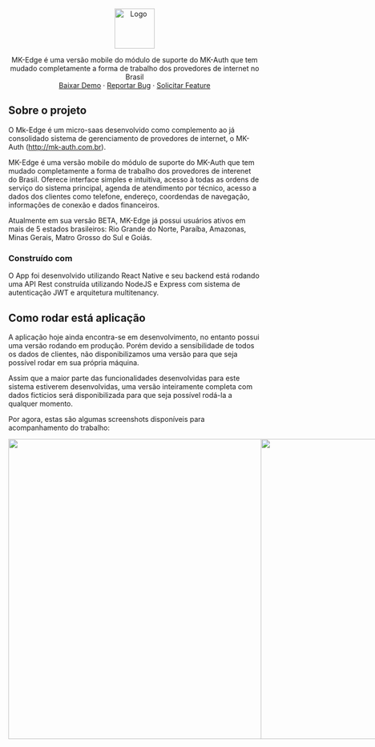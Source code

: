 <!-- PROJECT LOGO -->
<br />
<p align="center">
  <a href="https://github.com/github_username/repo_name">
    <img src="http://updata.com.br/logo_mkedge.png" alt="Logo" height="80">
  </a>

  <p align="center">
    MK-Edge é uma versão mobile do módulo de suporte do MK-Auth que tem mudado completamente a forma de trabalho dos provedores de internet no Brasil
    
  <br />
  <a href="https://github.com/github_username/repo_name">Baixar Demo</a>
  ·
  <a href="https://github.com/github_username/repo_name/issues">Reportar Bug</a>
  ·
  <a href="https://github.com/github_username/repo_name/issues">Solicitar Feature</a>
  </p>
</p>

## Sobre o projeto
O Mk-Edge é um micro-saas desenvolvido como complemento ao já consolidado sistema de gerenciamento de provedores de internet, o MK-Auth (http://mk-auth.com.br).

MK-Edge é uma versão mobile do módulo de suporte do MK-Auth que tem mudado completamente a forma de trabalho dos provedores de interenet do Brasil. Oferece interface simples e intuitiva, acesso à todas as ordens de serviço do sistema principal, agenda de atendimento por técnico, acesso a dados dos clientes como telefone, endereço, coordendas de navegação, informações de conexão e dados financeiros.

Atualmente em sua versão BETA, MK-Edge já possui usuários ativos em mais de 5 estados brasileiros: Rio Grande do Norte, Paraíba, Amazonas, Minas Gerais, Matro Grosso do Sul e Goiás.

### Construído com
O App foi desenvolvido utilizando React Native e seu backend está rodando uma API Rest construída utilizando NodeJS e Express com sistema de autenticação JWT e arquitetura multitenancy.




## Como rodar está aplicação
A aplicação hoje ainda encontra-se em desenvolvimento, no entanto possui uma versão rodando em produção. Porém devido a sensibilidade de todos os dados de clientes, não disponibilizamos uma versão para que seja possível rodar em sua própria máquina.

Assim que a maior parte das funcionalidades desenvolvidas para este sistema estiverem desenvolvidas, uma versão inteiramente completa com dados ficticios será disponibilizada para que seja possível rodá-la a qualquer momento.

Por agora, estas são algumas screenshots disponíveis para acompanhamento do trabalho:

<div style="display: flex; flex-direction: row;">
  <img height="600" src="https://user-images.githubusercontent.com/55609083/80551743-805c8900-8992-11ea-943c-6bcbaba87ddc.JPG"/>
  <img height="600" src="https://user-images.githubusercontent.com/55609083/80551740-7f2b5c00-8992-11ea-82f5-1651bbe04808.JPG"/>
  <img height="600" src="https://user-images.githubusercontent.com/55609083/80551742-805c8900-8992-11ea-8fe2-36c1e7db220a.JPG"/>
  <img height="600" src="https://user-images.githubusercontent.com/55609083/80551745-818db600-8992-11ea-868e-8e9352bd758c.JPG"/>
  <img height="600" src="https://user-images.githubusercontent.com/55609083/80551746-818db600-8992-11ea-8196-ada602a38512.JPG"/>
  <img height="600" src="https://user-images.githubusercontent.com/55609083/80551744-80f51f80-8992-11ea-8f7f-850ca69e653c.JPG"/>
  
  
</div>
